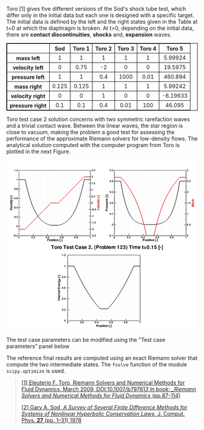 Toro [1] gives five different versions of the Sod's shock tube test,
which differ only in the initial data but each one is designed
with a specific target.
The initial data is defined by the left and the right states
given in the Table at t=0 at which the diaphragm is broken.
At t$>$0, depending on the initial data, there are
**contact discontinuities**, **shocks** and, **expansion** waves.

<table style="border:1px solid black">
    <thead align="center">
        <tr style="border:1px solid black">
            <th style="border:1px solid black; text-align: center"></th>
            <th style="border:1px solid black; text-align: center">Sod</th>
            <th style="border:1px solid black; text-align: center">Toro 1</th>
            <th style="border:1px solid black; text-align: center">Toro 2</th>
            <th style="border:1px solid black; text-align: center">Toro 3</th>
            <th style="border:1px solid black; text-align: center">Toro 4</th>
            <th style="border:1px solid black; text-align: center">Toro 5</th>
        </tr>
    </thead>
    <tbody align="center">
        <tr style="border:1px solid black">
            <th>mass left</th>
            <td style="border:1px solid black; text-align: center">1</td>
            <td style="border:1px solid black; text-align: center">1</td>
            <td style="border:1px solid black; text-align: center">1</td>
            <td style="border:1px solid black; text-align: center">1</td>
            <td style="border:1px solid black; text-align: center">1</td>
            <td style="border:1px solid black; text-align: center">5.99924</td>
        </tr>
        <tr style="border:1px solid black">
            <th>velocity left</th>
            <td style="border:1px solid black; text-align: center">0</td>
            <td style="border:1px solid black; text-align: center">0.75</td>
            <td style="border:1px solid black; text-align: center">-2</td>
            <td style="border:1px solid black; text-align: center">0</td>
            <td style="border:1px solid black; text-align: center">0</td>
            <td style="border:1px solid black; text-align: center">19.5975</td>
        </tr>
        <tr style="border:1px solid black">
            <th>pressure left</th>
            <td style="border:1px solid black; text-align: center">1</td>
            <td style="border:1px solid black; text-align: center">1</td>
            <td style="border:1px solid black; text-align: center">0.4</td>
            <td style="border:1px solid black; text-align: center">1000</td>
            <td style="border:1px solid black; text-align: center">0.01</td>
            <td style="border:1px solid black; text-align: center">460.894</td>
        </tr>
        <tr style="border:1px solid black">
            <th>mass right</th>
            <td style="border:1px solid black; text-align: center">0.125</td>
            <td style="border:1px solid black; text-align: center">0.125</td>
            <td style="border:1px solid black; text-align: center">1</td>
            <td style="border:1px solid black; text-align: center">1</td>
            <td style="border:1px solid black; text-align: center">1</td>
            <td style="border:1px solid black; text-align: center">5.99242</td>
        </tr>
        <tr style="border:1px solid black">
            <th>velocity right</th>
            <td style="border:1px solid black; text-align: center">0</td>
            <td style="border:1px solid black; text-align: center">0</td>
            <td style="border:1px solid black; text-align: center">1</td>
            <td style="border:1px solid black; text-align: center">0</td>
            <td style="border:1px solid black; text-align: center">0</td>
            <td style="border:1px solid black; text-align: center">-6.19633</td>
        </tr>
        <tr style="border:1px solid black">
            <th>pressure right</th>
            <td style="border:1px solid black; text-align: center">0.1</td>
            <td style="border:1px solid black; text-align: center">0.1</td>
            <td style="border:1px solid black; text-align: center">0.4</td>
            <td style="border:1px solid black; text-align: center">0.01</td>
            <td style="border:1px solid black; text-align: center">100</td>
            <td style="border:1px solid black; text-align: center">46.095</td>
        </tr>
    </tbody>
</table>

Toro test case 2 solution concerns with two symmetric rarefaction waves
and a trivial contact wave.
Between the linear waves, the star region is close to vacuum,
making the problem a good test for
assessing the performance of the approximate Riemann solvers
for low-density flows.
The analytical solution computed with the computer program from Toro
is plotted in the next Figure.

![Toro2](schema/Dimension1/Euler/Toro_Test2.png "Toro test case 2")

The test case parameters can be modified using
the "Test case parameters" panel below

The reference final results are computed using an exact Riemann solver
that compute the two intermediate states.
The `fsolve` function of the module `scipy.optimize` is used.

> [[1] Eleuterio F. Toro, Riemann Solvers and Numerical Methods for Fluid Dynamics, March 2009, DOI:10.1007/b79761*3
> In book: \_Riemann Solvers and Numerical Methods for Fluid Dynamics* (pp.87-114)](https://www.researchgate.net/publication/278720679_Riemann_Solvers_and_Numerical_Methods_for_Fluid_Dynamics)
>
> [[2] Gary A. Sod, _A Survey of Several Finite Difference Methods for Systems of Nonlinear Hyperbolic Conservation Laws_, J. Comput. Phys. **27** (pp. 1–31) 1978](https://hal.archives-ouvertes.fr/hal-01635155/file/GAS.pdf)
